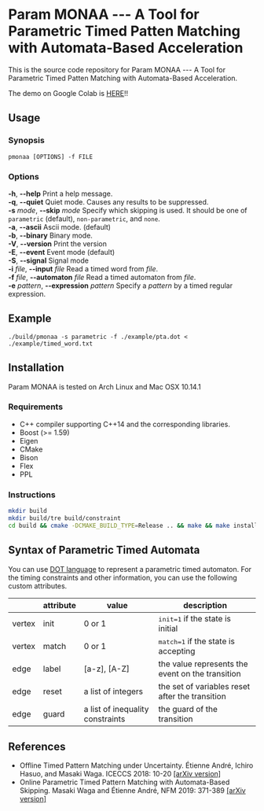 Param MONAA --- A Tool for Parametric Timed Patten Matching with Automata-Based Acceleration
============================================================================================

This is the source code repository for Param MONAA --- A Tool for Parametric Timed Patten Matching with Automata-Based Acceleration.

The demo on Google Colab is [HERE](https://colab.research.google.com/drive/1JQtKtMWBqCn1xoD9iE_k7rlGHSrCCGwn)!!

Usage
-----

### Synopsis

    pmonaa [OPTIONS] -f FILE

### Options

**-h**, **--help** Print a help message. <br />
**-q**, **--quiet** Quiet mode. Causes any results to be suppressed. <br />
**-s** *mode*, **--skip** *mode* Specify which skipping is used. It should be one of `parametric` (default), `non-parametric`, and `none`. <br />
**-a**, **--ascii** Ascii mode. (default) <br />
**-b**, **--binary** Binary mode. <br />
**-V**, **--version** Print the version <br />
**-E**, **--event** Event mode (default) <br />
**-S**, **--signal** Signal mode <br />
**-i** *file*, **--input** *file* Read a timed word from *file*. <br />
**-f** *file*, **--automaton** *file* Read a timed automaton from *file*. <br />
**-e** *pattern*, **--expression** *pattern* Specify a *pattern* by a timed regular expression. <br />

Example
-------
    
    ./build/pmonaa -s parametric -f ./example/pta.dot < ./example/timed_word.txt


Installation
------------

Param MONAA is tested on Arch Linux and Mac OSX 10.14.1

### Requirements

* C++ compiler supporting C++14 and the corresponding libraries.
* Boost (>= 1.59)
* Eigen
* CMake
* Bison
* Flex
* PPL

### Instructions

```sh
mkdir build 
mkdir build/tre build/constraint
cd build && cmake -DCMAKE_BUILD_TYPE=Release .. && make && make install
```

Syntax of Parametric Timed Automata
-----------------------------------

You can use [DOT language](http://www.graphviz.org/content/dot-language) to represent a parametric timed automaton. For the timing constraints and other information, you can use the following custom attributes.

<table>
<thead>
<tr class="header">
<th></th>
<th>attribute</th>
<th>value</th>
<th>description</th>
</tr>
</thead>
<tbody>
<tr class="odd">
<td>vertex</td>
<td>init</td><td>0 or 1</td><td><tt>init=1</tt> if the state is initial</td></tr>
<tr class="even">
<td>vertex</td><td>match</td><td>0 or 1</td><td><tt>match=1</tt> if the state is accepting</td>
</tr>
<tr class="odd">
<td>edge</td><td>label</td><td>[a-z], [A-Z]</td><td>the value represents the event on the transition</td>
</tr>
<tr class="even">
<td>edge</td><td>reset</td><td>a list of integers</td><td>the set of variables reset after the transition</td>
</tr>
<tr class="odd">
<td>edge</td><td>guard</td><td>a list of inequality constraints</td><td>the guard of the transition</td>
</tr>
</tbody>
</table>

References
-------------

* Offline Timed Pattern Matching under Uncertainty. Étienne André, Ichiro Hasuo, and Masaki Waga. ICECCS 2018: 10-20 [[arXiv version]](https://arxiv.org/abs/1812.08940)
* Online Parametric Timed Pattern Matching with Automata-Based Skipping. Masaki Waga and Étienne André, NFM 2019: 371-389 [[arXiv version]](https://arxiv.org/abs/1903.07328)
